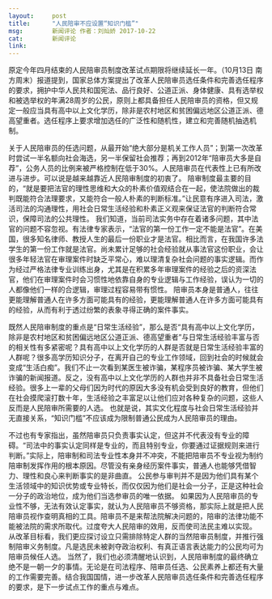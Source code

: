 ```yaml
---
layout:     post
title:      "人民陪审不应设置“知识门槛”"
msg:		新闻评论 作者：刘灿娇 2017-10-22
cat:		新闻评论
link:
---
```

原定今年四月结束的人民陪审员制度改革试点期限将继续延长一年。（10月13日 南方周末）报道提到，国家总体方案提出了改革人民陪审员选任条件和完善选任程序的要求，拥护中华人民共和国宪法、品行良好、公道正派、身体健康、具有选举权和被选举权的年满28周岁的公民，原则上都具备担任人民陪审员的资格，但又规定一般应当具有高中以上文化学历，除非是农村地区和贫困偏远地区公道正派、德高望重者。选任程序上要求增加选任的广泛性和随机性，建立和完善随机抽选机制。

关于人民陪审员的任选问题，从最开始“绝大部分是机关工作人员”；到第一次改革时尝试一半名额向社会海选，另一半保留社会推荐；再到2012年“陪审员大多是自荐”，公务人员的比例来被严格控制在低于30%。人民陪审员在代表性上已有所改进与进步。可以说是越来越靠近人民陪审制度的初衷了。
陪审制度最主要的目的，“就是要把法官的理性思维和大众的朴素价值观结合在一起，使法院做出的裁判既能符合法理要求，又能符合一般人朴素的判断标准。”让民意有序进入司法，激活司法的沟通理性，用社会日常生活经验和朴素正义观来保证法官的判断符合常识，保障司法的公共理性。
我们知道，当前司法实务中存在着诸多问题，其中法官的问题不容忽视。有法律专家表示，“法官的第一份工作一定不能是法官”。在美国，很多知名律师、教授人生的最后一份职业才是法官。相比而言，在我国许多法学生的第一份工作就是法官。尚未累计足够的社会经验就从事法官这份职业，会让很多年轻法官在审理案件时缺乏平常心，难以理清复杂社会问题的事实逻辑。而作为经过严格法律专业训练出身，尤其是在积累多年审理案件的经验之后的资深法官，他们在审理案件时会习惯性地依靠自身的专业逻辑与工作经验，误认为一切的人都像他们一样的合逻辑，审理过程容易带有惯性。
陪审员本身是普通人，往往更能理解普通人在许多方面可能具有的经验，更能理解普通人在许多方面可能具有的经验，从而有利于透过纷繁的表象寻得正确的案件事实。

既然人民陪审制度的重点是“日常生活经验”，那么是否“具有高中以上文化学历，除非是农村地区和贫困偏远地区公道正派、德高望重者”与日常生活经验丰富与否的相关性有多紧密呢？具有高中以上文化学历的人群是否就是日常生活经验丰富的人群呢？很多高学历知识分子，在离开自己的专业工作领域，回到社会的时候就会变成“生活白痴”。我们不止一次看到某医生被诈骗，某程序员被诈骗、某大学生被诈骗的新闻报道。反之，没有高中以上文化学历的人群也并非不具备社会日常生活经验。很多上一辈的父母们因为时代的原因大多没有机会受到良好的教育，但他们在社会摸爬滚打数十年，生活经验之丰富足以让他们应对各种复杂的问题，这些人反而是人民陪审所需要的人选。
也就是说，其实文化程度与社会日常生活经验并无直接关系，“知识门槛”不应该成为限制普通公民成为人民陪审员的理由。

不过也有专家指出，虽然陪审员只负责事实认定，但这并不代表没有专业的障碍。“司法中的事实认定同样是专业的，而且特别专业，你要通过证据规则来进行判断。”实际上，陪审制和司法专业性本身并不冲突，不能把陪审员不专业视为制约陪审制发挥作用的根本原因。尽管没有亲身经历案件事实，普通人也能够凭借智力、理性和良心来判断事实的是非曲直。
公民参与审判并不是因为他们具有某个生活领域中的知识优势或专业特长，而仅仅因为他们是社会一分子，正是这种社会一分子的政治地位，成为他们当选参审员的唯一依据。
如果因为人民陪审员的专业性不够，无法有效认定事实，就认为人民陪审员不够资格，那实际上就是把人民陪审员视作查明真相的工具。陪审员不是来帮法院解决问题的，陪审的法律功能不能被法院的需求所取代。过度夸大人民陪审的效用，反而使司法民主难以实现。
从改革目标看，我们更应探讨设立只需排除特定人群的当然陪审员制度，并推行强制陪审义务制度。凡是选民未被剥夺政治权利、有真正语言表达能力的公民均可为陪审员候任人选。
当然了，我们也必须清醒地认识到，人民陪审制度的最终确立绝不是一朝一夕的事情。无论是在司法程序、陪审员任选、公民素养上都还有大量的工作需要完善。结合我国国情，进一步改革人民陪审员选任条件和完善选任程序的要求，是下一步试点工作的重点与难点。
